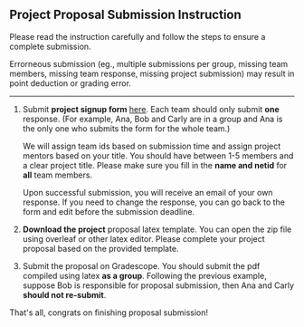 ## Project Proposal Submission Instruction
Please read the instruction carefully and follow the steps to ensure a complete submission. 

Errorneous submission 
(eg., multiple submissions per group, missing team members, missing team response, missing project submission) may 
result in point deduction or grading error.

---

1. Submit **project signup form** [here](https://forms.gle/CupmzExTrqNetbs8A). Each team should only submit **one** response.
   (For example, Ana, Bob and Carly are in a group and Ana is the only one who submits the form for the whole team.)

   We will assign team ids based on submission time
   and assign project mentors based on your title. You should have between 1-5 members and a clear project title.
   Please make sure you fill in the **name and netid** for **all** team members.

   Upon successful submission, you will receive an email of your own response.
   If you need to change the response, you can go back to the form and edit before the submission deadline.

3. **Download the project** proposal latex template. You can open the zip file using overleaf or other latex editor.
   Please complete your project proposal based on the provided template. 

4. Submit the proposal on Gradescope.
  You should submit the pdf compiled using latex **as a group**. 
  Following the previous example, suppose Bob is responsible for proposal submission, then Ana and Carly **should not re-submit**.

That's all, congrats on finishing proposal submission!
